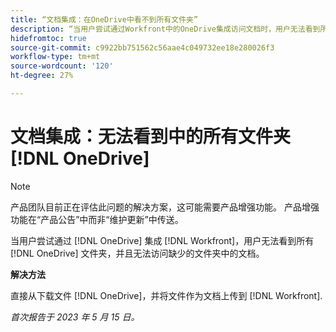 ```yaml
---
title: “文档集成：在OneDrive中看不到所有文件夹”
description: “当用户尝试通过Workfront中的OneDrive集成访问文档时，用户无法看到所有OneDrive文件夹，也无法访问缺失文件夹中的文档。”
hidefromtoc: true
source-git-commit: c9922bb751562c56aae4c049732ee18e280026f3
workflow-type: tm+mt
source-wordcount: '120'
ht-degree: 27%

---
```



# 文档集成：无法看到中的所有文件夹 [!DNL OneDrive]

>[!NOTE]
>
>产品团队目前正在评估此问题的解决方案，这可能需要产品增强功能。 产品增强功能在“产品公告”中而非“维护更新”中传送。

当用户尝试通过 [!DNL OneDrive] 集成 [!DNL Workfront]，用户无法看到所有 [!DNL OneDrive] 文件夹，并且无法访问缺少的文件夹中的文档。

**解决方法**

直接从下载文件 [!DNL OneDrive]，并将文件作为文档上传到 [!DNL Workfront].

_首次报告于 2023 年 5 月 15 日。_

